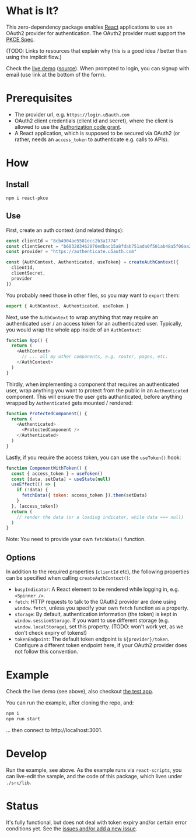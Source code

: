 # What is It?

This zero-dependency package enables [React](https://reactjs.org/) applications
to use an OAuth2 provider for
authentication. The OAuth2 provider must support the
[PKCE Spec](https://tools.ietf.org/html/rfc7636).

(TODO: Links to resources that explain why this is a good idea / better than
using the implicit flow.)

Check the [live demo](https://uber5.github.io/react-pkce-sample/)
([source](https://github.com/Uber5/react-pkce-sample)).
When prompted to login, you can signup with email (use link at the bottom of the form).

# Prerequisites

* The provider url, e.g. `https://login.u5auth.com`
* OAuth2 client credentials (client id and secret),
  where the client is allowed to use the
  [Authorization code grant](https://tools.ietf.org/html/rfc6749#section-4.1).
* A React application, which is supposed to be secured via OAuth2 (or
  rather, needs an `access_token` to authenticate e.g. calls to APIs).

# How

## Install

```
npm i react-pkce
```

## Use

First, create an auth context (and related things):

```js
const clientId = "8cb4904ae5581ecc2b3a1774"
const clientSecret = "b683283462070edbac15a8fdab751ada0f501ab48a5f06aa20aee3be24eac9cc"
const provider = "https://authenticate.u5auth.com"

const {AuthContext, Authenticated, useToken} = createAuthContext({
  clientId,
  clientSecret,
  provider
})
```

You probably need those in other files, so you may want to `export` them:

```js
export { AuthContext, Authenticated, useToken }
```

Next, use the `AuthContext` to wrap anything that may require
an authenticated user / an access token for an authenticated user.
Typically, you would wrap the whole app inside of an `AuthContext`:

```js
function App() {
  return (
    <AuthContext>
      // ... all my other components, e.g. router, pages, etc.
    </AuthContext>
  )
}
```

Thirdly, when implementing a component that requires an authenticated user,
wrap anything you want to protect from the public in an `Authenticated`
component. This will ensure the user gets authanticated, before anything
wrapped by `Authenticated` gets mounted / rendered:

```js
function ProtectedComponent() {
  return (
    <Authenticated>
      <ProtectedComponent />
    </Authenticated>
  )
}
```

Lastly, if you require the access token, you can use the `useToken()` hook:

```js
function ComponentWithToken() {
  const { access_token } = useToken()
  const [data, setData] = useState(null)
  useEffect(() => {
    if (!data) {
      fetchData({ token: access_token }).then(setData)
    }
  }, [access_token])
  return (
    // render the data (or a loading indicator, while data === null)
  )
}
```

Note: You need to provide your own `fetchData()` function.

## Options

In addition to the required properties (`clientId` etc), the following properties can be specified when calling `createAuthContext()`:

- `busyIndicator`: A React element to be rendered while logging in, e.g. `<Spinner />`.
- `fetch`: HTTP requests to talk to the OAuth2 provider are done using `window.fetch`, unless you specify your own `fetch` function as a property.
- `storage`: By default, authentication information (the token) is kept in `window.sessionStorage`. If you want to use different storage (e.g. `window.localStorage`), set this property. (TODO: won't work yet, as we don't check expiry of tokens!)
- `tokenEndpoint`: The default token endpoint is `${provider}/token`. Configure a different token endpoint here, if your OAuth2 provider does not follow this convention.


# Example

Check the live demo (see above), also checkout [the test app](./src/App.js).

You can run the example, after cloning the repo, and:

```bash
npm i
npm run start
```

... then connect to http://localhost:3001.

# Develop

Run the example, see above. As the example runs via `react-scripts`, you
can live-edit the sample, and the code of this package,
which lives under `./src/lib`.

# Status

It's fully functional, but does not deal with token expiry and/or certain error conditions yet. See the
[issues and/or add a new issue](https://github.com/Uber5/react-u5auth/issues).
